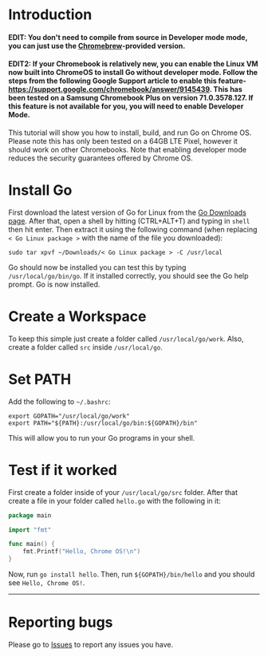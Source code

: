 # Introduction
#### EDIT: You don't need to compile from source in Developer mode mode, you can just use the [Chromebrew](https://github.com/skycocker/chromebrew)-provided version.
#### EDIT2: If your Chromebook is relatively new, you can enable the Linux VM now built into ChromeOS to install Go without developer mode. Follow the steps from the following Google Support article to enable this feature- https://support.google.com/chromebook/answer/9145439. This has been tested on a Samsung Chromebook Plus on version 71.0.3578.127. If this feature is not available for you, you will need to enable Developer Mode.

This tutorial will show you how to install, build, and run Go on Chrome OS.
Please note this has only been tested on a 64GB LTE Pixel, however it should work on other Chromebooks. Note that enabling developer mode reduces the security guarantees offered by Chrome OS.

# Install Go
First download the latest version of Go for Linux from the [Go Downloads page](http://golang.org/dl/).
After that, open a shell by hitting (CTRL+ALT+T) and typing in `shell` then hit enter. Then extract it using the following command (when replacing `< Go Linux package >` with the name of the file you downloaded):

```
sudo tar xpvf ~/Downloads/< Go Linux package > -C /usr/local
```

Go should now be installed you can test this by typing `/usr/local/go/bin/go`. If it installed correctly, you should see the Go help prompt. Go is now installed.

# Create a Workspace
To keep this simple just create a folder called `/usr/local/go/work`. Also, create a folder called `src` inside `/usr/local/go`.

# Set PATH
Add the following to `~/.bashrc`:
```
export GOPATH="/usr/local/go/work"
export PATH="${PATH}:/usr/local/go/bin:${GOPATH}/bin"
```
This will allow you to run your Go programs in your shell.

# Test if it worked
First create a folder inside of your `/usr/local/go/src` folder. After that create a file in your folder called `hello.go` with the following in it:
```go
package main

import "fmt"

func main() {
	fmt.Printf("Hello, Chrome OS!\n")
}
```
Now, run `go install hello`. Then, run `${GOPATH}/bin/hello` and you should see `Hello, Chrome OS!`.
***

# Reporting bugs
Please go to [Issues](https://github.com/golang/go/issues) to report any issues you have.